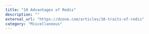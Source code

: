 ```yaml
---
title: "10 Advantages of Redis"
description: ""
external_url: "https://dzone.com/articles/10-traits-of-redis"
category: "Miscellaneous"
---
```

